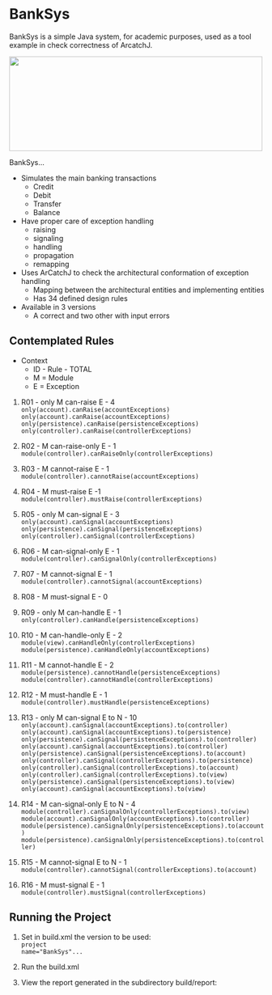 # BankSys

BankSys is a simple Java system, for academic purposes, used as a tool example in check correctness of ArcatchJ.

<img src="BankSys-Architecture.png" width="500" height="187"/>

BankSys...

 * Simulates the main banking transactions
    * Credit
    * Debit
    * Transfer
    * Balance
 * Have proper care of exception handling
    * raising
    * signaling
    * handling
    * propagation
    * remapping
 * Uses ArCatchJ to check the architectural conformation of exception handling
   * Mapping between the architectural entities and implementing entities
   * Has 34 defined design rules
 * Available in 3 versions
   * A correct and two other with input errors

Contemplated Rules
-------------------
 * Context
    * ID - Rule - TOTAL
    * M = Module
    * E = Exception
  
  
1. R01 - only M can-raise E - 4 <br/>
<code>only(account).canRaise(accountExceptions)</code><br/>
<code>only(account).canRaise(accountExceptions)</code><br/>
<code>only(persistence).canRaise(persistenceExceptions)</code><br/>
<code>only(controller).canRaise(controllerExceptions)</code><br/>


2. R02 - M can-raise-only E - 1 <br/>
<code>module(controller).canRaiseOnly(controllerExceptions)</code><br/>


3. R03 - M cannot-raise E - 1 <br/>
<code>module(controller).cannotRaise(accountExceptions)</code><br/>


4. R04 - M must-raise E -1 <br/>
<code>module(controller).mustRaise(controllerExceptions)</code><br/>


5. R05 - only M can-signal E - 3 <br/>
<code>only(account).canSignal(accountExceptions)</code><br/>
<code>only(persistence).canSignal(persistenceExceptions)</code><br/>
<code>only(controller).canSignal(controllerExceptions)</code><br/>


6. R06 - M can-signal-only E - 1 <br/>
<code>module(controller).canSignalOnly(controllerExceptions)</code><br/>


7. R07 - M cannot-signal E - 1 <br/>
<code>module(controller).cannotSignal(accountExceptions)</code><br/>

8. R08 - M must-signal E - 0 <br/>


9. R09 - only M can-handle E - 1 <br/>
<code>only(controller).canHandle(persistenceExceptions)</code><br/>


10. R10 - M can-handle-only E - 2 <br/>
<code>module(view).canHandleOnly(controllerExceptions)</code><br/>
<code>module(persistence).canHandleOnly(accountExceptions)</code><br/>


11. R11 - M cannot-handle E - 2 <br/>
<code>module(persistence).cannotHandle(persistenceExceptions)</code><br/>
<code>module(controller).cannotHandle(controllerExceptions)</code><br/>


12. R12 - M must-handle E - 1 <br/>
<code>module(controller).mustHandle(persistenceExceptions)</code><br/>


13. R13 - only M can-signal E to N - 10 <br/>
<code>only(account).canSignal(accountExceptions).to(controller)</code><br/>
<code>only(account).canSignal(accountExceptions).to(persistence)</code><br/>
<code>only(persistence).canSignal(persistenceExceptions).to(controller)</code><br/>
<code>only(account).canSignal(accountExceptions).to(controller)</code><br/>
<code>only(persistence).canSignal(persistenceExceptions).to(account)</code><br/>
<code>only(controller).canSignal(controllerExceptions).to(persistence)</code><br/>
<code>only(controller).canSignal(controllerExceptions).to(account)</code><br/>
<code>only(controller).canSignal(controllerExceptions).to(view)</code><br/>
<code>only(persistence).canSignal(persistenceExceptions).to(view)</code><br/>
<code>only(account).canSignal(accountExceptions).to(view)</code><br/>


14. R14 - M can-signal-only E to N - 4<br/>
<code>module(controller).canSignalOnly(controllerExceptions).to(view)</code><br/>
<code>module(account).canSignalOnly(accountExceptions).to(controller)</code><br/>
<code>module(persistence).canSignalOnly(persistenceExceptions).to(account)</code><br/>
<code>module(persistence).canSignalOnly(persistenceExceptions).to(controller)</code><br/>


15. R15 - M cannot-signal E to N - 1 <br/>
<code>module(controller).cannotSignal(controllerExceptions).to(account)</code><br/>


16. R16 - M must-signal E - 1 <br/> 
<code>module(controller).mustSignal(controllerExceptions)</code><br/>

Running the Project
-------------------

1. Set in build.xml the version to be used:<br/>
<code>project name="BankSys"...</code><br/>

2. Run the build.xml<br/>

3. View the report generated in the subdirectory build/report:<br/>


